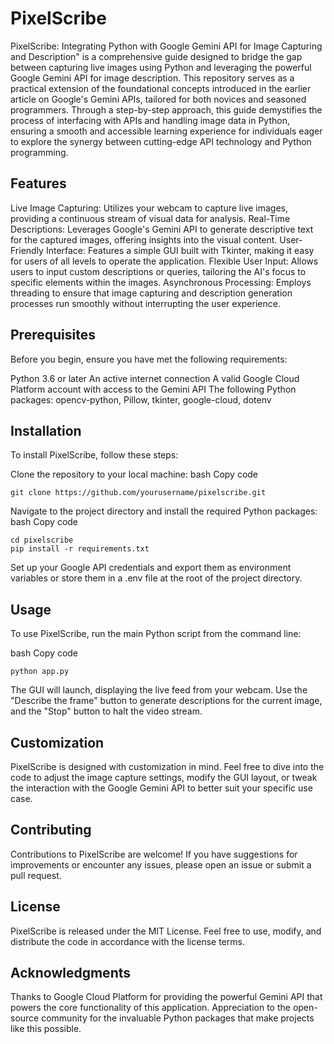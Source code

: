 # PixelScribe
PixelScribe: Integrating Python with Google Gemini API for Image Capturing and Description" is a comprehensive guide designed to bridge the gap between capturing live images using Python and leveraging the powerful Google Gemini API for image description. This repository serves as a practical extension of the foundational concepts introduced in the earlier article on Google's Gemini APIs, tailored for both novices and seasoned programmers. Through a step-by-step approach, this guide demystifies the process of interfacing with APIs and handling image data in Python, ensuring a smooth and accessible learning experience for individuals eager to explore the synergy between cutting-edge API technology and Python programming.
## Features
Live Image Capturing: Utilizes your webcam to capture live images, providing a continuous stream of visual data for analysis.
Real-Time Descriptions: Leverages Google's Gemini API to generate descriptive text for the captured images, offering insights into the visual content.
User-Friendly Interface: Features a simple GUI built with Tkinter, making it easy for users of all levels to operate the application.
Flexible User Input: Allows users to input custom descriptions or queries, tailoring the AI's focus to specific elements within the images.
Asynchronous Processing: Employs threading to ensure that image capturing and description generation processes run smoothly without interrupting the user experience.
## Prerequisites
Before you begin, ensure you have met the following requirements:

Python 3.6 or later
An active internet connection
A valid Google Cloud Platform account with access to the Gemini API
The following Python packages: opencv-python, Pillow, tkinter, google-cloud, dotenv

## Installation
To install PixelScribe, follow these steps:

Clone the repository to your local machine:
bash
Copy code

```
git clone https://github.com/yourusername/pixelscribe.git
```

Navigate to the project directory and install the required Python packages:
bash
Copy code
```
cd pixelscribe
pip install -r requirements.txt
```

Set up your Google API credentials and export them as environment variables or store them in a .env file at the root of the project directory.
## Usage
To use PixelScribe, run the main Python script from the command line:

bash
Copy code
```
python app.py
```

The GUI will launch, displaying the live feed from your webcam. Use the "Describe the frame" button to generate descriptions for the current image, and the "Stop" button to halt the video stream.

## Customization
PixelScribe is designed with customization in mind. Feel free to dive into the code to adjust the image capture settings, modify the GUI layout, or tweak the interaction with the Google Gemini API to better suit your specific use case.

## Contributing
Contributions to PixelScribe are welcome! If you have suggestions for improvements or encounter any issues, please open an issue or submit a pull request.

## License
PixelScribe is released under the MIT License. Feel free to use, modify, and distribute the code in accordance with the license terms.

## Acknowledgments
Thanks to Google Cloud Platform for providing the powerful Gemini API that powers the core functionality of this application.
Appreciation to the open-source community for the invaluable Python packages that make projects like this possible.
